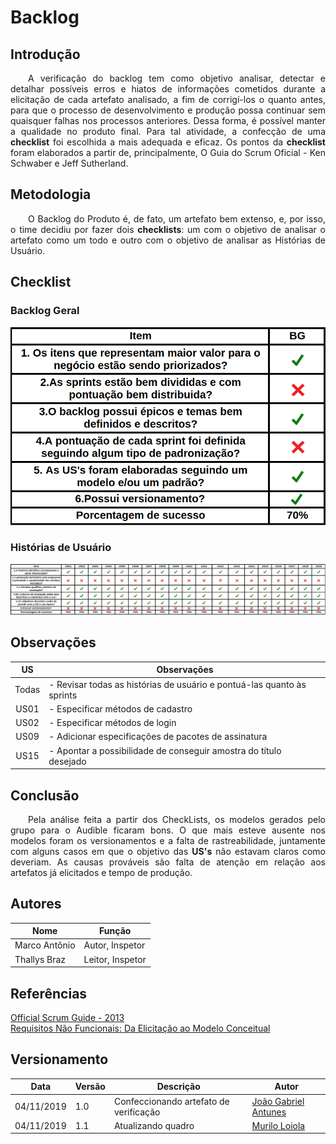 # Backlog

## Introdução

<p align="justify">&emsp;&emsp;A verificação do backlog tem como objetivo analisar, detectar e detalhar possíveis erros e hiatos de informações cometidos durante a elicitação de cada artefato analisado, a fim de corrigí-los o quanto antes, para que o processo de desenvolvimento e produção possa continuar sem quaisquer falhas nos processos anteriores. Dessa forma, é possível manter a qualidade no produto final. Para tal atividade, a confecção de uma <b>checklist</b> foi escolhida a mais adequada e eficaz. Os pontos da <b>checklist</b> foram elaborados a partir de, principalmente, O Guia do Scrum Oficial - Ken Schwaber e Jeff Sutherland.</p>

## Metodologia
<p align="justify">&emsp;&emsp;O Backlog do Produto é, de fato, um artefato bem extenso, e, por isso, o time decidiu por fazer dois <b>checklists</b>: um com o objetivo de analisar o artefato como um todo e outro com o objetivo de analisar as Histórias de Usuário.</p>

## Checklist
### Backlog Geral
[![](img/BGVal.jpg)](img/BGVal.jpg)

### Histórias de Usuário
[![](img/USVal.jpg)](img/USVal.jpg)


## Observações

| US | Observações |
| :-------: | ----------- |
| Todas  | - Revisar todas as histórias de usuário e pontuá-las quanto às sprints |
| US01 | - Especificar métodos de cadastro |
| US02 | - Especificar métodos de login |
| US09 | - Adicionar especificações de pacotes de assinatura |
| US15 | - Apontar a possibilidade de conseguir amostra do título desejado |

## Conclusão

<p align="justify">&emsp;&emsp;Pela análise feita a partir dos CheckLists, os modelos gerados pelo grupo para o Audible ficaram bons. O que mais esteve ausente nos modelos foram os versionamentos e a falta de rastreabilidade, juntamente com alguns casos em que o objetivo das <b>US's</b> não estavam claros como deveriam. As causas prováveis são falta de atenção em relação aos artefatos já elicitados e tempo de produção.</p>

## Autores
| Nome | Função |
| ---- | ------ |
| Marco Antônio | Autor, Inspetor |
| Thallys Braz | Leitor, Inspetor |

## Referências

<a href="https://drive.google.com/open?id=1Zfvkr31czbRt_1SecL3SMBDI84VzsiCZ">Official Scrum Guide - 2013</a></br>
<a href="https://drive.google.com/open?id=1Rc-_Z6yYWsl3UBY2ml8oDADKp0tgmwaV">Requisitos Não Funcionais: Da Elicitação ao Modelo Conceitual</a>

## Versionamento

| Data | Versão | Descrição | Autor |
| ---- | ------ | --------- | ----- |
| 04/11/2019 | 1.0 | Confeccionando artefato de verificação | [João Gabriel Antunes](https://github.com/flyerjohn) |
| 04/11/2019 | 1.1 | Atualizando quadro | [Murilo Loiola](https://github.com/murilo-dan) |
